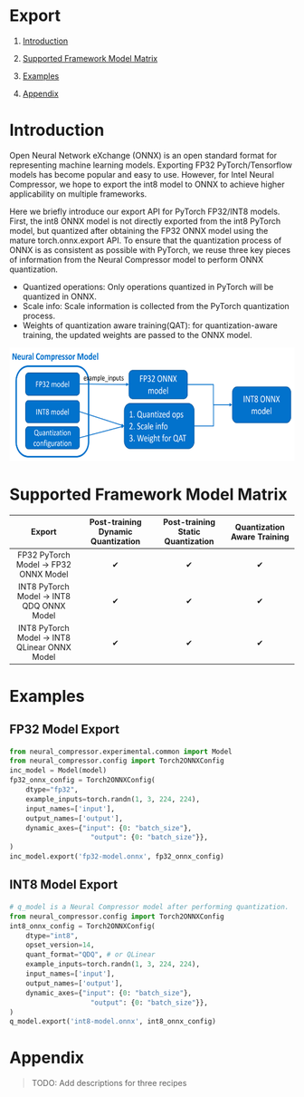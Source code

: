 Export
=====

1. [Introduction](#introduction)

2. [Supported Framework Model Matrix](#supported-framework-model-matrix)

3. [Examples](#examples)

4. [Appendix](#appendix)

# Introduction
Open Neural Network eXchange (ONNX) is an open standard format for representing machine learning models. Exporting FP32 PyTorch/Tensorflow models has become popular and easy to use. However, for Intel Neural Compressor, we hope to export the int8 model to ONNX to achieve higher applicability on multiple frameworks.

Here we briefly introduce our export API for PyTorch FP32/INT8 models. First, the int8 ONNX model is not directly exported from the int8 PyTorch model, but quantized after obtaining the FP32 ONNX model using the mature torch.onnx.export API. To ensure that the quantization process of ONNX is as consistent as possible with PyTorch, we reuse three key pieces of information from the Neural Compressor model to perform ONNX quantization.

 - Quantized operations: Only operations quantized in PyTorch will be quantized in ONNX.
 - Scale info: Scale information is collected from the PyTorch quantization process.
 - Weights of quantization aware training(QAT): for quantization-aware training, the updated weights are passed to the ONNX model.

<a target="_blank" href="./_static/imgs/export.png" text-align:center>
    <center> 
        <img src="./_static/imgs/export.png" alt="Architecture" width=650 height=200> 
    </center>
</a>

# Supported Framework Model Matrix

| Export | Post-training Dynamic Quantization | Post-training Static Quantization | Quantization Aware Training |
| :---: | :---: | :---: | :---: |
| FP32 PyTorch Model -> FP32 ONNX Model | &#10004; | &#10004; | &#10004; |
| INT8 PyTorch Model -> INT8 QDQ ONNX Model | &#10004; | &#10004; | &#10004; |
| INT8 PyTorch Model -> INT8 QLinear ONNX Model | &#10004; | &#10004; | &#10004; |

# Examples

## FP32 Model Export
```python
from neural_compressor.experimental.common import Model
from neural_compressor.config import Torch2ONNXConfig
inc_model = Model(model)
fp32_onnx_config = Torch2ONNXConfig(
    dtype="fp32",
    example_inputs=torch.randn(1, 3, 224, 224),
    input_names=['input'],
    output_names=['output'],
    dynamic_axes={"input": {0: "batch_size"},
                    "output": {0: "batch_size"}},
)
inc_model.export('fp32-model.onnx', fp32_onnx_config)
```

## INT8 Model Export

```python
# q_model is a Neural Compressor model after performing quantization.
from neural_compressor.config import Torch2ONNXConfig
int8_onnx_config = Torch2ONNXConfig(
    dtype="int8",
    opset_version=14,
    quant_format="QDQ", # or QLinear
    example_inputs=torch.randn(1, 3, 224, 224),
    input_names=['input'],
    output_names=['output'],
    dynamic_axes={"input": {0: "batch_size"},
                    "output": {0: "batch_size"}},
)
q_model.export('int8-model.onnx', int8_onnx_config)
```

# Appendix

> TODO: Add descriptions for three recipes